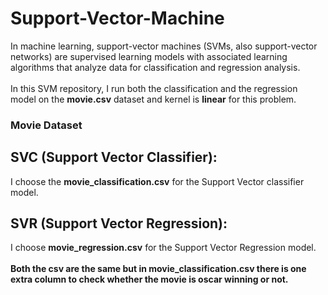 # Support-Vector-Machine
In machine learning, support-vector machines (SVMs, also support-vector networks) are supervised learning models with associated learning algorithms that analyze data for classification and regression analysis.<br>
<br>
In this SVM repository, I run both the classification and the regression model on the **movie.csv** dataset and kernel is **linear** for this problem.
<br>
### Movie Dataset 
## SVC (Support Vector Classifier):<br>
I choose the **movie_classification.csv** for the Support Vector classifier model.<br>
## SVR (Support Vector Regression): <br>
I choose **movie_regression.csv** for the Support Vector Regression model.<br><br>
**Both the csv are the same but in movie_classification.csv there is one extra column to check whether the movie is oscar winning or not.**

